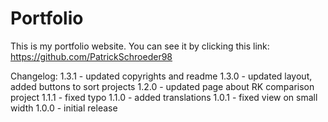 # Portfolio
This is my portfolio website. You can see it by clicking this link:
https://github.com/PatrickSchroeder98

Changelog:
1.3.1 - updated copyrights and readme
1.3.0 - updated layout, added buttons to sort projects
1.2.0 - updated page about RK comparison project
1.1.1 - fixed typo
1.1.0 - added translations
1.0.1 - fixed view on small width
1.0.0 - initial release